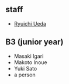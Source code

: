 <h2>staff</h2>

<ul>
 <li id="ryuichiueda"><a href="http://lab.ueda.asia/?page_id=42">Ryuichi Ueda</a></li>
</ul>

<h2>B3 (junior year)</h2>

<ul>
 <li>Masaki Igari</li>
 <li>Makoto Inoue</li>
 <li>Yuki Sato</li>
 <li>a person</li>
</ul>

